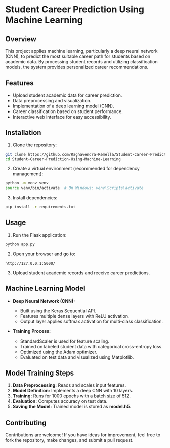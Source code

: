 # **Student Career Prediction Using Machine Learning**

## **Overview**

This project applies machine learning, particularly a deep neural network (CNN), to predict the most suitable career path for students based on academic data. By processing student records and utilizing classification models, the system provides personalized career recommendations.


## **Features**

- Upload student academic data for career prediction.
- Data preprocessing and visualization.
- Implementation of a deep learning model (CNN).
- Career classification based on student performance.
- Interactive web interface for easy accessibility.

## **Installation**

1. Clone the repository:

```sh
git clone https://github.com/Raghavendra-Remella/Student-Career-Prediction-Using-Machine-Learning.git
cd Student-Career-Prediction-Using-Machine-Learning
```

2. Create a virtual environment (recommended for dependency management):

```sh
python -m venv venv
source venv/bin/activate  # On Windows: venv\Scripts\activate
```

3. Install dependencies:

```sh
pip install -r requirements.txt
```

## **Usage**

1. Run the Flask application:

```sh
python app.py
```

2. Open your browser and go to:

```
http://127.0.0.1:5000/
```

3. Upload student academic records and receive career predictions.

## **Machine Learning Model**

- **Deep Neural Network (CNN):**
  - Built using the Keras Sequential API.
  - Features multiple dense layers with ReLU activation.
  - Output layer applies softmax activation for multi-class classification.
  
- **Training Process:**
  - StandardScaler is used for feature scaling.
  - Trained on labeled student data with categorical cross-entropy loss.
  - Optimized using the Adam optimizer.
  - Evaluated on test data and visualized using Matplotlib.

## **Model Training Steps**

1. **Data Preprocessing:** Reads and scales input features.
2. **Model Definition:** Implements a deep CNN with 10 layers.
3. **Training:** Runs for 1000 epochs with a batch size of 512.
4. **Evaluation:** Computes accuracy on test data.
5. **Saving the Model:** Trained model is stored as **model.h5**.

## **Contributing**

Contributions are welcome! If you have ideas for improvement, feel free to fork the repository, make changes, and submit a pull request.

